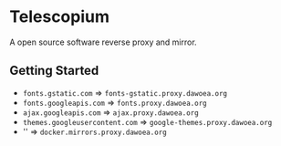 Telescopium
==========================

A open source software reverse proxy and mirror.

## Getting Started

* `fonts.gstatic.com` => `fonts-gstatic.proxy.dawoea.org`
* `fonts.googleapis.com` => `fonts.proxy.dawoea.org`
* `ajax.googleapis.com` => `ajax.proxy.dawoea.org`
* `themes.googleusercontent.com` => `google-themes.proxy.dawoea.org`
* '' => `docker.mirrors.proxy.dawoea.org`